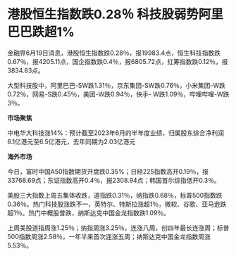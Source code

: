 

# 港股恒生指数跌0.28％ 科技股弱势阿里巴巴跌超1%

金融界6月19日消息，港股恒生指数跌0.28％，报19983.4点，恒生科技指数跌0.67％，报4205.11点，国企指数跌0.4％，报6805.72点，红筹指数跌0.12％，报3834.83点。

大型科技股中，阿里巴巴-SW跌1.31％，京东集团-SW跌0.76％，小米集团-W跌0.72％，网易-S跌0.45％，美团-W跌0.94％，快手-
W跌1.09％，哔哩哔哩-W跌3％。

**市场聚焦**

中电华大科技涨14%：预计截至2023年6月的半年度业绩，归属股东综合净利润6.1亿港元至6.5亿港元，去年同期为2.03亿港元

**海外市场**

今日，富时中国A50指数期货开盘跌0.35%；日经225指数高开0.19％，报33768.69点；东证指数高开0.4％，报2308.94点；韩国首尔综指低开0.3％。

美股三大指数上周五集体收跌，道指跌0.31％，纳指跌0.68％，标普500指数跌0.36％。热门科技股涨跌不一，英特尔、特斯拉涨超1％，微软、谷歌、亚马逊跌超1％。热门中概股普跌，纳斯达克中国金龙指数跌1.09％。

上周美股道指周涨1.25％；纳指周涨3.25％，连涨八周，创四年最长连涨周；标普500指数周涨2.58％，一年半来首次连涨五周；纳斯达克中国金龙指数周涨5.53％。

